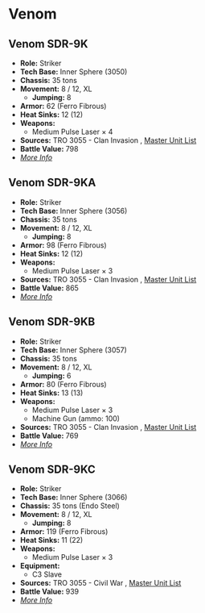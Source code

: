 # Venom 

## Venom SDR-9K 

- **Role:** Striker 
- **Tech Base:** Inner Sphere (3050) 
- **Chassis:** 35 tons 
- **Movement:** 8 / 12, XL 
  - **Jumping:** 8 
- **Armor:** 62 (Ferro Fibrous) 
- **Heat Sinks:** 12 (12) 
- **Weapons:** 
  - Medium Pulse Laser × 4 
- **Sources:** TRO 3055 - Clan Invasion , [Master Unit List](http://masterunitlist.info/Unit/Details/3398/venom-sdr-9k) 
- **Battle Value:** 798 
- [*More Info*](venom/venom_sdr-9k.md) 

## Venom SDR-9KA 

- **Role:** Striker 
- **Tech Base:** Inner Sphere (3056) 
- **Chassis:** 35 tons 
- **Movement:** 8 / 12, XL 
  - **Jumping:** 8 
- **Armor:** 98 (Ferro Fibrous) 
- **Heat Sinks:** 12 (12) 
- **Weapons:** 
  - Medium Pulse Laser × 3 
- **Sources:** TRO 3055 - Clan Invasion , [Master Unit List](http://masterunitlist.info/Unit/Details/3399/venom-sdr-9ka) 
- **Battle Value:** 865 
- [*More Info*](venom/venom_sdr-9ka.md) 

## Venom SDR-9KB 

- **Role:** Striker 
- **Tech Base:** Inner Sphere (3057) 
- **Chassis:** 35 tons 
- **Movement:** 8 / 12, XL 
  - **Jumping:** 6 
- **Armor:** 80 (Ferro Fibrous) 
- **Heat Sinks:** 13 (13) 
- **Weapons:** 
  - Medium Pulse Laser × 3 
  - Machine Gun (ammo: 100) 
- **Sources:** TRO 3055 - Clan Invasion , [Master Unit List](http://masterunitlist.info/Unit/Details/3400/venom-sdr-9kb) 
- **Battle Value:** 769 
- [*More Info*](venom/venom_sdr-9kb.md) 

## Venom SDR-9KC 

- **Role:** Striker 
- **Tech Base:** Inner Sphere (3066) 
- **Chassis:** 35 tons (Endo Steel) 
- **Movement:** 8 / 12, XL 
  - **Jumping:** 8 
- **Armor:** 119 (Ferro Fibrous) 
- **Heat Sinks:** 11 (22) 
- **Weapons:** 
  - Medium Pulse Laser × 3 
- **Equipment:** 
  - C3 Slave 
- **Sources:** TRO 3055 - Civil War , [Master Unit List](http://masterunitlist.info/Unit/Details/3401/venom-sdr-9kc) 
- **Battle Value:** 939 
- [*More Info*](venom/venom_sdr-9kc.md) 

